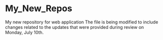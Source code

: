 # My_New_Repos
My new repository for web application
The file is being modified to include changes related to the updates that were provided during review on Monday, July 10th.
